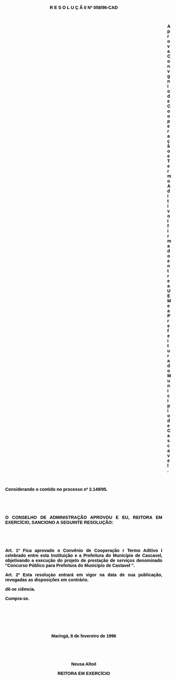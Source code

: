 <BODY TEXT="#000000">

<B><FONT FACE="Arial"><P ALIGN="CENTER">R E S O L U &Ccedil; &Atilde; 0 Nº 058/96-CAD</P>
<P ALIGN="CENTER"></P>
<P ALIGN="CENTER">&nbsp;</P><DIR>
<DIR>
<DIR>
<DIR>
<DIR>
<DIR>
<DIR>
<DIR>
<DIR>
<DIR>
<DIR>
<DIR>
<DIR>

</B><P ALIGN="JUSTIFY">Aprova Convgnio de Coopera&ccedil;&atilde;o e Termo Aditivo I firmado entre a UEM e a Prefeitura do Municipio de Cascavel.</P>
<P ALIGN="JUSTIFY"></P>
<P ALIGN="JUSTIFY">&nbsp;</P></DIR>
</DIR>
</DIR>
</DIR>
</DIR>
</DIR>
</DIR>
</DIR>
</DIR>
</DIR>
</DIR>
</DIR>
</DIR>

<P ALIGN="JUSTIFY">Considerando o contido no processo nº 2.149/95.</P>
<P ALIGN="JUSTIFY"></P>
<P ALIGN="JUSTIFY">&nbsp;</P>
<P ALIGN="JUSTIFY">&nbsp;</P>
<B><P ALIGN="JUSTIFY">O CONSELHO DE ADMINISTRA&Ccedil;&Atilde;O APROVOU E EU, REITORA EM EXERC&Iacute;CIO, SANCIONO A SEGUINTE RESOLU&Ccedil;&Atilde;O:</P>
</B><P ALIGN="JUSTIFY"></P>
<P ALIGN="JUSTIFY">&nbsp;</P>
<P ALIGN="JUSTIFY">&nbsp;</P>
<B><P ALIGN="JUSTIFY">Art. 1º</B> Fica aprovado o Conv&ecirc;nio de Coopera&ccedil;&atilde;o r Termo Aditivo I celebrado entre esta Institui&ccedil;&atilde;o e a Prefeitura do Munic&iacute;pio de Cascavel, objetivando a execu&ccedil;&atilde;o do projeto de presta&ccedil;&atilde;o de servi&ccedil;os denominado "Concurso P&uacute;blico para Prefeitura do Munic&iacute;pio de Castavel ".</P>
<B><P ALIGN="JUSTIFY">Art. 2º</B> Esta resolu&ccedil;&agrave;o entrar&aacute; em vigor na data de sua publica&ccedil;&atilde;o, revogadas as disposi&ccedil;&otilde;es em contr&aacute;rio.</P>
<P ALIGN="JUSTIFY">d&ecirc;-se ci&ecirc;mcia.</P>
<P ALIGN="JUSTIFY">Cumpra-se.</P>
<P ALIGN="CENTER"></P>
<P ALIGN="CENTER">&nbsp;</P>
<P ALIGN="CENTER">&nbsp;</P>
<P ALIGN="CENTER">&nbsp;</P>
<P ALIGN="CENTER">Maring&aacute;, 8 de fevereiro de 1996</P>
<P ALIGN="CENTER"></P>
<P ALIGN="CENTER">&nbsp;</P>
<P ALIGN="CENTER">&nbsp;</P>
<P ALIGN="CENTER">Neusa Alto&eacute;</P>
<B><P ALIGN="CENTER">REITORA EM EXERC&Iacute;CIO</P></B></FONT></BODY>
